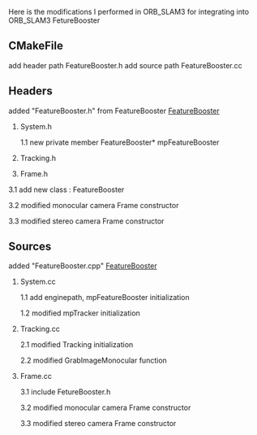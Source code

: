 Here is the modifications I performed in ORB_SLAM3 for integrating into ORB_SLAM3 FetureBooster

## CMakeFile
add header path FeatureBooster.h
add source path FeatureBooster.cc

## Headers
added "FeatureBooster.h" from FeatureBooster [FeatureBooster](https://github.com/SJTU-ViSYS/FeatureBooster)

1. System.h
   
   1.1 new private member FeatureBooster* mpFeatureBooster

2. Tracking.h

3.  Frame.h

   3.1 add new class : FeatureBooster

   3.2 modified monocular camera Frame constructor

   3.3 modified stereo camera Frame constructor

## Sources
added "FeatureBooster.cpp" [FeatureBooster](https://github.com/SJTU-ViSYS/FeatureBooster)

1. System.cc
   
   1.1 add enginepath, mpFeatureBooster initialization
   
   1.2 modified mpTracker initialization

2. Tracking.cc
   
   2.1 modified Tracking initialization
   
   2.2 modified GrabImageMonocular function

3. Frame.cc
 
   3.1 include FetureBooster.h
   
   3.2 modified monocular camera Frame constructor
   
   3.3 modified stereo camera Frame constructor
